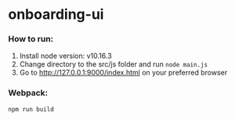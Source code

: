 # onboarding-ui

### How to run:
1. Install node version: v10.16.3
2. Change directory to the src/js folder and run `node main.js`
3. Go to http://127.0.0.1:9000/index.html on your preferred browser

### Webpack:
`npm run build`